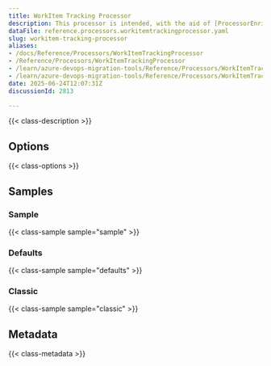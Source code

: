 ```yaml
---
title: WorkItem Tracking Processor
description: This processor is intended, with the aid of [ProcessorEnrichers](../ProcessorEnrichers/index.md), to allow the migration of Work Items between two [Endpoints](../Endpoints/index.md).
dataFile: reference.processors.workitemtrackingprocessor.yaml
slug: workitem-tracking-processor
aliases:
- /docs/Reference/Processors/WorkItemTrackingProcessor
- /Reference/Processors/WorkItemTrackingProcessor
- /learn/azure-devops-migration-tools/Reference/Processors/WorkItemTrackingProcessor
- /learn/azure-devops-migration-tools/Reference/Processors/WorkItemTrackingProcessor/index.md
date: 2025-06-24T12:07:31Z
discussionId: 2813

---
```

{{< class-description >}}

## Options

{{< class-options >}}

## Samples

### Sample

{{< class-sample sample="sample" >}}

### Defaults

{{< class-sample sample="defaults" >}}

### Classic

{{< class-sample sample="classic" >}}

## Metadata

{{< class-metadata >}}
